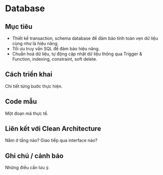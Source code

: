 # Database

## Mục tiêu
- Thiết kế transaction, schema database để đảm bảo tính toàn vẹn dữ liệu cùng như là hiệu năng.
- Tối ưu truy vấn SQL để đảm bảo hiệu năng.
- Chuẩn hoá dữ liệu, tự động cập nhật dữ liệu thông qua Trigger & Function, indexing, constraint, soft delete.

## Cách triển khai
Chi tiết từng bước thực hiện.

## Code mẫu
Một đoạn mã thực tế.

## Liên kết với Clean Architecture
Nằm ở tầng nào? Giao tiếp qua interface nào?

## Ghi chú / cảnh báo
Những điều cần lưu ý.
